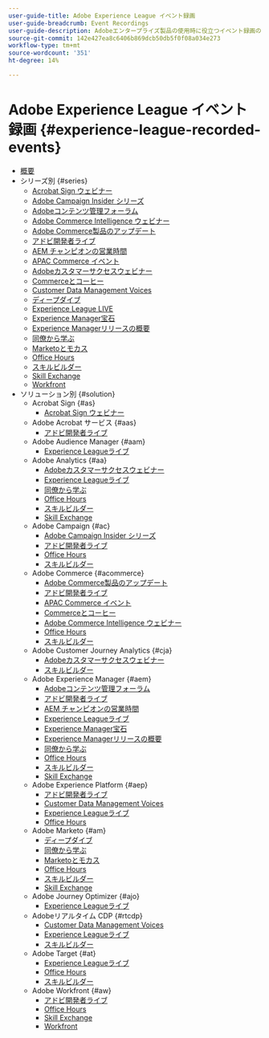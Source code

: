 ```yaml
---
user-guide-title: Adobe Experience League イベント録画
user-guide-breadcrumb: Event Recordings
user-guide-description: Adobeエンタープライズ製品の使用時に役立つイベント録画のコレクション
source-git-commit: 142e427ea8c6406b869dcb50db5f0f08a034e273
workflow-type: tm+mt
source-wordcount: '351'
ht-degree: 14%

---
```



# Adobe Experience League イベント録画 {#experience-league-recorded-events}

+ [概要](overview.md)
+ シリーズ別 {#series}
   + [Acrobat Sign ウェビナー](https://experienceleague.adobe.com/docs/events/acrobat-sign-webinars/overview.html)
   + [Adobe Campaign Insider シリーズ](https://experienceleague.adobe.com/docs/events/adobe-campaign-insider-recordings/overview.html)
   + [Adobeコンテンツ管理フォーラム](https://experienceleague.adobe.com/docs/events/adobe-content-management-forum-recordings/overview.html)
   + [Adobe Commerce Intelligence ウェビナー](https://experienceleague.adobe.com/docs/events/mbi-webinars-recordings/overview.html)
   + [Adobe Commerce製品のアップデート](https://experienceleague.adobe.com/docs/events/adobe-commerce-product-update-recordings/overview.html)
   + [アドビ開発者ライブ](https://experienceleague.adobe.com/docs/events/adobe-developers-live-recordings/overview.html)
   + [AEM チャンピオンの営業時間](https://experienceleague.adobe.com/docs/events/aem-champion-office-hours/overview.html)
   + [APAC Commerce イベント](https://experienceleague.adobe.com/docs/events/apac-commerce-recordings/overview.html)
   + [Adobeカスタマーサクセスウェビナー](https://experienceleague.adobe.com/docs/events/adobe-customer-success-webinar-recordings/overview.html)
   + [Commerceとコーヒー](https://experienceleague.adobe.com/docs/events/commerce-and-coffee-recordings/overview.html)
   + [Customer Data Management Voices](https://experienceleague.adobe.com/docs/events/customer-data-management-voices-recordings/overview.html?lang=ja)
   + [ディープダイブ](https://experienceleague.adobe.com/docs/events/deep-dives-recordings/overview.html)
   + [Experience League LIVE](https://experienceleague.adobe.com/docs/events/experience-league-live-recordings/overview.html)
   + [Experience Manager宝石](https://experienceleague.adobe.com/docs/events/experience-manager-gems-recordings/overview.html)
   + [Experience Managerリリースの概要](https://experienceleague.adobe.com/docs/events/aemcs-release-update-recordings/overview.html?lang=ja)
   + [同僚から学ぶ](https://experienceleague.adobe.com/docs/events/learn-from-your-peers-recordings/overview.html)
   + [Marketoとモカス](https://experienceleague.adobe.com/docs/events/marketo-and-mochas-recordings/overview.html)
   + [Office Hours](https://experienceleague.adobe.com/docs/events/office-hours/overview.html)
   + [スキルビルダー](https://experienceleague.adobe.com/docs/events/skill-builder-recordings/overview.html)
   + [Skill Exchange](https://experienceleague.adobe.com/docs/events/the-skill-exchange-recordings/overview.html)
   + [Workfront](https://experienceleague.adobe.com/docs/events/workfront-recordings/overview.html)
+ ソリューション別 {#solution}
   + Acrobat Sign {#as}
      + [Acrobat Sign ウェビナー](https://experienceleague.adobe.com/docs/events/acrobat-sign-webinars/overview.html)
   + Adobe Acrobat サービス {#aas}
      + [アドビ開発者ライブ](https://experienceleague.adobe.com/docs/events/adobe-developers-live-recordings/overview.html)
   + Adobe Audience Manager {#aam}
      + [Experience Leagueライブ](https://experienceleague.adobe.com/docs/events/experience-league-live-recordings/overview.html)
   + Adobe Analytics {#aa}
      + [Adobeカスタマーサクセスウェビナー](https://experienceleague.adobe.com/docs/events/adobe-customer-success-webinar-recordings/overview.html)
      + [Experience Leagueライブ](https://experienceleague.adobe.com/docs/events/experience-league-live-recordings/overview.html)
      + [同僚から学ぶ](https://experienceleague.adobe.com/docs/events/learn-from-your-peers-recordings/overview.html)
      + [Office Hours](https://experienceleague.adobe.com/docs/events/office-hours/overview.html)
      + [スキルビルダー](https://experienceleague.adobe.com/docs/events/skill-builder-recordings/overview.html)
      + [Skill Exchange](https://experienceleague.adobe.com/docs/events/the-skill-exchange-recordings/overview.html)
   + Adobe Campaign {#ac}
      + [Adobe Campaign Insider シリーズ](https://experienceleague.adobe.com/docs/events/adobe-campaign-insider-recordings/overview.html)
      + [アドビ開発者ライブ](https://experienceleague.adobe.com/docs/events/adobe-developers-live-recordings/overview.html)
      + [Office Hours](https://experienceleague.adobe.com/docs/events/office-hours/overview.html)
      + [スキルビルダー](https://experienceleague.adobe.com/docs/events/skill-builder-recordings/overview.html)
   + Adobe Commerce {#acommerce}
      + [Adobe Commerce製品のアップデート](https://experienceleague.adobe.com/docs/events/adobe-commerce-product-update-recordings/overview.html)
      + [アドビ開発者ライブ](https://experienceleague.adobe.com/docs/events/adobe-developers-live-recordings/overview.html)
      + [APAC Commerce イベント](https://experienceleague.adobe.com/docs/events/apac-commerce-recordings/overview.html)
      + [Commerceとコーヒー](https://experienceleague.adobe.com/docs/events/commerce-and-coffee-recordings/overview.html)
      + [Adobe Commerce Intelligence ウェビナー](https://experienceleague.adobe.com/docs/events/mbi-webinars-recordings/overview.html)
      + [Office Hours](https://experienceleague.adobe.com/docs/events/office-hours/overview.html)
      + [スキルビルダー](https://experienceleague.adobe.com/docs/events/skill-builder-recordings/overview.html)
   + Adobe Customer Journey Analytics {#cja}
      + [Adobeカスタマーサクセスウェビナー](https://experienceleague.adobe.com/docs/events/adobe-customer-success-webinar-recordings/overview.html)
      + [スキルビルダー](https://experienceleague.adobe.com/docs/events/skill-builder-recordings/overview.html)
   + Adobe Experience Manager {#aem}
      + [Adobeコンテンツ管理フォーラム](https://experienceleague.adobe.com/docs/events/adobe-content-management-forum-recordings/overview.html)
      + [アドビ開発者ライブ](https://experienceleague.adobe.com/docs/events/adobe-developers-live-recordings/overview.html)
      + [AEM チャンピオンの営業時間](https://experienceleague.adobe.com/docs/events/aem-champion-office-hours/overview.html)
      + [Experience Leagueライブ](https://experienceleague.adobe.com/docs/events/experience-league-live-recordings/overview.html)
      + [Experience Manager宝石](https://experienceleague.adobe.com/docs/events/experience-manager-gems-recordings/overview.html)
      + [Experience Managerリリースの概要](https://experienceleague.adobe.com/docs/events/aemcs-release-update-recordings/overview.html?lang=ja)
      + [同僚から学ぶ](https://experienceleague.adobe.com/docs/events/learn-from-your-peers-recordings/overview.html)
      + [Office Hours](https://experienceleague.adobe.com/docs/events/office-hours/overview.html)
      + [スキルビルダー](https://experienceleague.adobe.com/docs/events/skill-builder-recordings/overview.html)
      + [Skill Exchange](https://experienceleague.adobe.com/docs/events/the-skill-exchange-recordings/overview.html)
   + Adobe Experience Platform {#aep}
      + [アドビ開発者ライブ](https://experienceleague.adobe.com/docs/events/adobe-developers-live-recordings/overview.html)
      + [Customer Data Management Voices](https://experienceleague.adobe.com/docs/events/customer-data-management-voices-recordings/overview.html?lang=ja)
      + [Experience Leagueライブ](https://experienceleague.adobe.com/docs/events/experience-league-live-recordings/overview.html)
      + [Office Hours](https://experienceleague.adobe.com/docs/events/office-hours/overview.html)
   + Adobe Marketo {#am}
      + [ディープダイブ](https://experienceleague.adobe.com/docs/events/deep-dives-recordings/overview.html)
      + [同僚から学ぶ](https://experienceleague.adobe.com/docs/events/learn-from-your-peers-recordings/overview.html)
      + [Marketoとモカス](https://experienceleague.adobe.com/docs/events/marketo-and-mochas-recordings/overview.html)
      + [Office Hours](https://experienceleague.adobe.com/docs/events/office-hours/overview.html)
      + [スキルビルダー](https://experienceleague.adobe.com/docs/events/skill-builder-recordings/overview.html)
      + [Skill Exchange](https://experienceleague.adobe.com/docs/events/the-skill-exchange-recordings/overview.html)
   + Adobe Journey Optimizer {#ajo}
      + [Experience Leagueライブ](https://experienceleague.adobe.com/docs/events/experience-league-live-recordings/overview.html)
   + Adobeリアルタイム CDP {#rtcdp}
      + [Customer Data Management Voices](https://experienceleague.adobe.com/docs/events/customer-data-management-voices-recordings/overview.html?lang=ja)
      + [Experience Leagueライブ](https://experienceleague.adobe.com/docs/events/experience-league-live-recordings/overview.html)
      + [スキルビルダー](https://experienceleague.adobe.com/docs/events/skill-builder-recordings/overview.html)
   + Adobe Target {#at}
      + [Experience Leagueライブ](https://experienceleague.adobe.com/docs/events/experience-league-live-recordings/overview.html)
      + [Office Hours](https://experienceleague.adobe.com/docs/events/office-hours/overview.html)
      + [スキルビルダー](https://experienceleague.adobe.com/docs/events/skill-builder-recordings/overview.html)
   + Adobe Workfront {#aw}
      + [アドビ開発者ライブ](https://experienceleague.adobe.com/docs/events/adobe-developers-live-recordings/overview.html)
      + [Office Hours](https://experienceleague.adobe.com/docs/events/office-hours/overview.html)
      + [Skill Exchange](https://experienceleague.adobe.com/docs/events/the-skill-exchange-recordings/overview.html)
      + [Workfront](https://experienceleague.adobe.com/docs/events/workfront-recordings/overview.html)